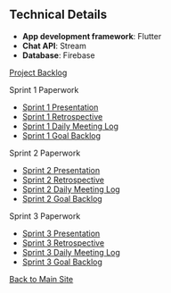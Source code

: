 ## Technical Details

- **App development framework**: Flutter
- **Chat API**: Stream
- **Database**: Firebase

[Project Backlog](https://docs.google.com/spreadsheets/d/1S_bgtqc7lffrLCHmue2K9zEIeyWId2TO7rYAoazZ73k/edit?usp=sharing)

Sprint 1 Paperwork
- [Sprint 1 Presentation](https://docs.google.com/presentation/d/163oHm-wRiL0dxopPt5aD_Or5mGeZRWJKI5tjH-7HBrE/edit?usp=sharing)
- [Sprint 1 Retrospective](https://docs.google.com/document/d/1hyeiSILCOn_RDB_JA9zPgPkNjTljxVvLS8Ho9kl7xzE/edit?usp=sharing)
- [Sprint 1 Daily Meeting Log](https://docs.google.com/document/d/11kxN1qHNwxMPVjjteVW0AuXnJ7FHxb1qXSc2pWSsTEM/edit?usp=sharing)
- [Sprint 1 Goal Backlog](https://docs.google.com/document/d/1Op-fgXwywaAXiQ7os33mhAzN6448E-rs4OA1qmuZtiI/edit?usp=sharing)

Sprint 2 Paperwork
- [Sprint 2 Presentation](https://docs.google.com/presentation/d/1rx_cfNU5sd3m4coqMjOGy3IG-tRGL4CkFBx24lGoDlU/edit?usp=sharing)
- [Sprint 2 Retrospective](https://docs.google.com/document/d/1N0DlsfPqp0_SYtKgj1wzXmaEb78Xl4MGqtdo9WXkeFs/edit?usp=sharing)
- [Sprint 2 Daily Meeting Log](https://docs.google.com/document/d/1qEPdI7iIuZU54xbp8B7E8sAgrF_IR6WqgiAvFzvWJlo/edit?usp=sharing)
- [Sprint 2 Goal Backlog](https://docs.google.com/document/d/1m7uNFfGcolbIiRZdJrfTWPNX_5poXSQx9W52Fn1HG6c/edit?usp=sharing)

Sprint 3 Paperwork
- [Sprint 3 Presentation](https://docs.google.com/presentation/d/10-S6zOaqp-OgzKFqR3opKjnRvmMOSCCfVabzKy347Tw/edit?usp=sharing)
- [Sprint 3 Retrospective](https://docs.google.com/document/d/1dqyKxN4DZWuq3ZZBPEgSbXaQ1rymisUUe5Wxvv1dLO8/edit?usp=sharing)
- [Sprint 3 Daily Meeting Log](https://docs.google.com/document/d/1oDmxZTkTkKj0IruSnuf-Bis-meCrsKY8pgysW9afhis/edit?usp=sharing)
- [Sprint 3 Goal Backlog](https://docs.google.com/document/d/1dPR_zzEV-_EkHbTN-Eiz_mMNJ5tsiltcZPTntdgibXc/edit?usp=sharing)

[Back to Main Site](https://prephq.github.io/PrepHQ_Connect/)
